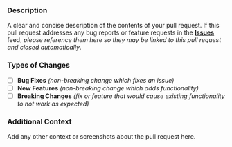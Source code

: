 ### Description

A clear and concise description of the contents of your pull request. If this pull request addresses any bug reports or feature requests in the [**Issues**](https://github.com/officialMECH/bs-analysis/issues) feed, _please reference them here so they may be linked to this pull request and closed automatically_.

### Types of Changes

- [ ] **Bug Fixes** _(non-breaking change which fixes an issue)_
- [ ] **New Features** _(non-breaking change which adds functionality)_
- [ ] **Breaking Changes** _(fix or feature that would cause existing functionality to not work as expected)_

### Additional Context

Add any other context or screenshots about the pull request here.
